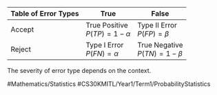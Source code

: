 
| Table of Error Types | True                               | False                            |
| -------------------- | ---------------------------------- | -------------------------------- |
| Accept               | True Positive <br>$P(TP)=1-\alpha$ | Type II Error<br>$P(FP)=\beta$   |
| Reject               | Type I Error<br>$P(FN)=\alpha$     | True Negative<br>$P(TN)=1-\beta$ |
The severity of error type depends on the context.

#Mathematics/Statistics
#CS30KMITL/Year1/Term1/ProbabilityStatistics